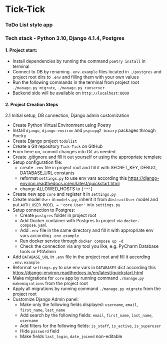 # Tick-Tick
### ToDo List style app
### Tech stack - Python 3.10, Django 4.1.4, Postgres

#### 1. Project start:
   * Install dependencies by running the command `poetry install` in terminal
   * Connect to DB by renaming `.env.example` files located in `./postgres` and project root dirs to `.env` and filling them with your own values
   * Run the following commands in the terminal from project root `./manage.py migrate`, `./manage.py runserver`
   * Backend side will be available on `http://localhost:8000`
&nbsp;
#### 2. Project Creation Steps
2.1 Initial setup, DB connection, Django admin customization
   * Create Python Virtual Environment using Poetry
   * Install `django`, `django-environ` and `psycopg2-binary` packages through Poetry
   * Create Django project `todolist`
   * Create a Git repository `Tick-Tick` on GitHub
   * From here on, commit changes into Git as needed
   * Create .gitignore and fill it out yourself or using the appropriate template
   * Setup configuration file:
     * create `.env` file in project root and fill it with SECRET_KEY, DEBUG, DATABASE_URL constants
     * reformat `settings.py` to use env vars according this https://django-environ.readthedocs.io/en/latest/quickstart.html
     * change ALLOWED_HOSTS to `["*"]`
   * Create new app `core` and register it in `settings.py`
   * Create model `User` in `models.py`, inherit it from `AbstractUser` model and put `AUTH_USER_MODEL = 'core.User'` into `settings.py`
   * Setup connection to Postgres:
     * Create `postgres` folder in project root
     * Add Docker container with Postgres to project via `docker-compose.yaml`
     * Add `.env` file in the same directory and fill it with appropriate env vars according `.env.example`
     * Run docker service through `docker compose up -d`
     * Check the connection via any tool you like, e.g. PyCharm Database tools or PGAdmin
   * Add `DATABASE_URL` in `.env` file in the project root and fill it according `.env.example`
   * Reformat `settings.py` to use env vars in `DATABASES` dict according this https://django-environ.readthedocs.io/en/latest/quickstart.html
   * Make migrations for `core` app by running command `./manage.py makemigrations` from the project root
   * Apply all migrations by running command `./manage.py migrate` from the project root
   * Customize Django Admin panel:
     * Make only the following fields displayed: `username`, `email`, `first_name`, `last_name`
     * Add search by the following fields: `email`, `first_name`, `last_name`, `username`
     * Add filters for the following fields: `is_staff`, `is_active`, `is_superuser`
     * Hide `password` field
     * Make fields `last_login`, `date_joined` non-editable
&nbsp;